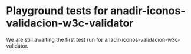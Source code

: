# Playground tests for anadir-iconos-validacion-w3c-validator
We are still awaiting the first test run for anadir-iconos-validacion-w3c-validator.
